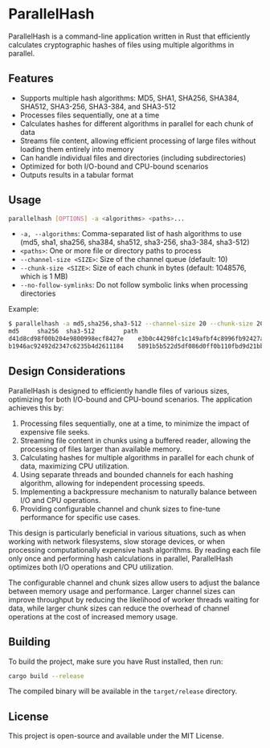 # ParallelHash

ParallelHash is a command-line application written in Rust that efficiently calculates cryptographic hashes of files using multiple algorithms in parallel.

## Features

- Supports multiple hash algorithms: MD5, SHA1, SHA256, SHA384, SHA512, SHA3-256, SHA3-384, and SHA3-512
- Processes files sequentially, one at a time
- Calculates hashes for different algorithms in parallel for each chunk of data
- Streams file content, allowing efficient processing of large files without loading them entirely into memory
- Can handle individual files and directories (including subdirectories)
- Optimized for both I/O-bound and CPU-bound scenarios
- Outputs results in a tabular format

## Usage

```bash
parallelhash [OPTIONS] -a <algorithms> <paths>...
```

- `-a, --algorithms`: Comma-separated list of hash algorithms to use (md5, sha1, sha256, sha384, sha512, sha3-256, sha3-384, sha3-512)
- `<paths>`: One or more file or directory paths to process
- `--channel-size <SIZE>`: Size of the channel queue (default: 10)
- `--chunk-size <SIZE>`: Size of each chunk in bytes (default: 1048576, which is 1 MB)
- `--no-follow-symlinks`: Do not follow symbolic links when processing directories

Example:

```bash
$ parallelhash -a md5,sha256,sha3-512 --channel-size 20 --chunk-size 2097152 --no-follow-symlinks file1.txt folder/
md5     sha256  sha3-512        path
d41d8cd98f00b204e9800998ecf8427e    e3b0c44298fc1c149afbf4c8996fb92427ae41e4649b934ca495991b7852b855    a69f73cca23a9ac5c8b567dc185a756e97c982164fe25859e0d1dcc1475c80a615b2123af1f5f94c11e3e9402c3ac558f500199d95b6d3e301758586281dcd26    file1.txt
b1946ac92492d2347c6235b4d2611184    5891b5b522d5df086d0ff0b110fbd9d21bb4fc7163af34d08286a2e846f6be03    b751850b1a57168a5693cd924b6b096e08f621827444f70d884f5d0240d2712e10e116e9192af3c91a7ec57647e3934057340b4cf408d5a56592f8274eec53f0    folder/file2.txt
```

## Design Considerations

ParallelHash is designed to efficiently handle files of various sizes, optimizing for both I/O-bound and CPU-bound scenarios. The application achieves this by:

1. Processing files sequentially, one at a time, to minimize the impact of expensive file seeks.
2. Streaming file content in chunks using a buffered reader, allowing the processing of files larger than available memory.
3. Calculating hashes for multiple algorithms in parallel for each chunk of data, maximizing CPU utilization.
4. Using separate threads and bounded channels for each hashing algorithm, allowing for independent processing speeds.
5. Implementing a backpressure mechanism to naturally balance between I/O and CPU operations.
6. Providing configurable channel and chunk sizes to fine-tune performance for specific use cases.

This design is particularly beneficial in various situations, such as when working with network filesystems, slow storage devices, or when processing computationally expensive hash algorithms. By reading each file only once and performing hash calculations in parallel, ParallelHash optimizes both I/O operations and CPU utilization.

The configurable channel and chunk sizes allow users to adjust the balance between memory usage and performance. Larger channel sizes can improve throughput by reducing the likelihood of worker threads waiting for data, while larger chunk sizes can reduce the overhead of channel operations at the cost of increased memory usage.

## Building

To build the project, make sure you have Rust installed, then run:

```bash
cargo build --release
```

The compiled binary will be available in the `target/release` directory.

## License

This project is open-source and available under the MIT License.
